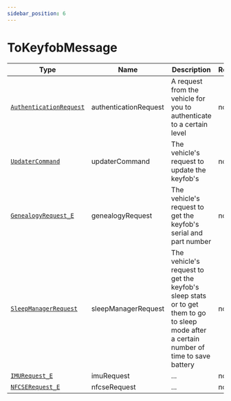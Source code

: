 ```yaml
---
sidebar_position: 6
---
```

# ToKeyfobMessage

Type|Name|Description|Repeated?
-|-|-|-
[`AuthenticationRequest`](other/authrequest)|authenticationRequest|A request from the vehicle for you to authenticate to a certain level|no
[`UpdaterCommand`](other/updatercmd)|updaterCommand|The vehicle's request to update the keyfob's|no
[`GenealogyRequest_E`](enums/genreq_e)|genealogyRequest|The vehicle's request to get the keyfob's serial and part number|no
[`SleepManagerRequest`](other/sleepmanreq)|sleepManagerRequest|The vehicle's request to get the keyfob's sleep stats or to get them to go to sleep mode after a certain number of time to save battery|no
[`IMURequest_E`](enums/imustate_e)|imuRequest|...|no
[`NFCSERequest_E`](enums/nfcsereq_e)|nfcseRequest|...|no